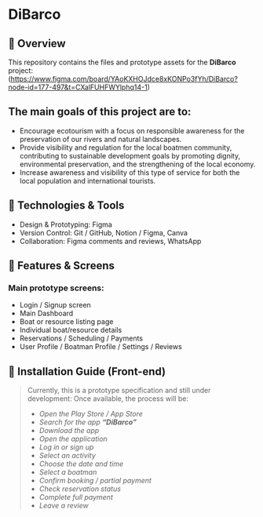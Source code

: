 # DiBarco

## 🎯 Overview  
This repository contains the files and prototype assets for the **DiBarco** project: (https://www.figma.com/board/YAoKXHOJdce8xKONPo3fYh/DiBarco?node-id=177-497&t=CXalFUHFWYlphq14-1)

## The main goals of this project are to:
- Encourage ecotourism with a focus on responsible awareness for the preservation of our rivers and natural landscapes.
- Provide visibility and regulation for the local boatmen community, contributing to sustainable development goals by promoting dignity, environmental preservation, and the strengthening of the local economy.
- Increase awareness and visibility of this type of service for both the local population and international tourists.

## 🧩 Technologies & Tools  
- Design & Prototyping: Figma 
- Version Control: Git / GitHub, Notion / Figma, Canva
- Collaboration: Figma comments and reviews, WhatsApp

## 📐 Features & Screens  
### Main prototype screens:  
- Login / Signup screen
- Main Dashboard  
- Boat or resource listing page  
- Individual boat/resource details 
- Reservations / Scheduling / Payments
- User Profile / Boatman Profile / Settings / Reviews

## 🧭  Installation Guide (Front-end) 
> Currently, this is a prototype specification and still under development:
 > Once available, the process will be:
 > - *Open the Play Store / App Store*
 > - *Search for the app **“DiBarco”***
 > - *Download the app*
 > - *Open the application*
 > - *Log in or sign up*
 > - *Select an activity*
 > - *Choose the date and time*
 > - *Select a boatman*
 > - *Confirm booking / partial payment*
 > - *Check reservation status*
 > - *Complete full payment*
 > - *Leave a review*


